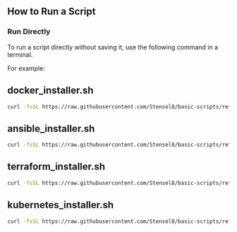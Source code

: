 ## How to Run a Script

### Run Directly
To run a script directly without saving it, use the following command in a terminal.

For example:

## docker_installer.sh
```bash
curl -fsSL https://raw.githubusercontent.com/Stensel8/basic-scripts/refs/heads/main/docker_installer.sh | sudo bash
```

## ansible_installer.sh
```bash
curl -fsSL https://raw.githubusercontent.com/Stensel8/basic-scripts/refs/heads/main/ansible_installer.sh | sudo bash
```

## terraform_installer.sh
```bash
curl -fsSL https://raw.githubusercontent.com/Stensel8/basic-scripts/refs/heads/main/terraform_installer.sh | sudo bash
```

## kubernetes_installer.sh
```bash
curl -fsSL https://raw.githubusercontent.com/Stensel8/basic-scripts/refs/heads/main/kubernetes_installer.sh | sudo bash
```
